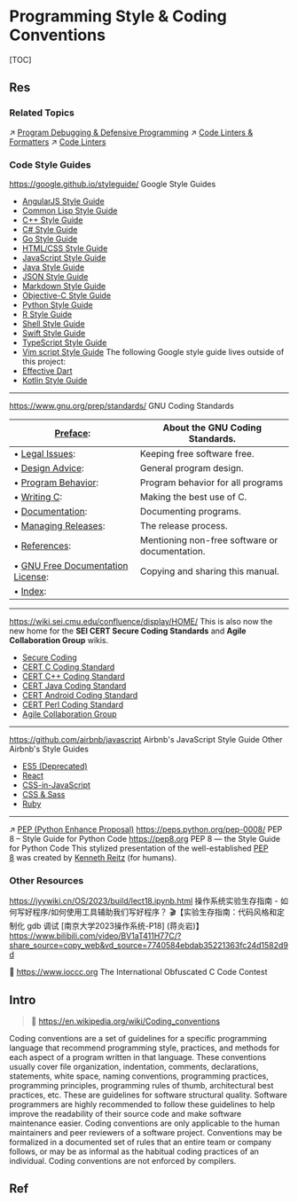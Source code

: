 # Programming Style & Coding Conventions

[TOC]



## Res
### Related Topics
↗ [Program Debugging & Defensive Programming](Program%20Debugging%20&%20Defensive%20Programming.md)
↗ [Code Linters & Formatters](🛠️%20Programming%20Tool%20Chain/Code%20Linters%20&%20Formatters/Code%20Linters%20&%20Formatters.md)
↗ [Code Linters](🛠️%20Programming%20Tool%20Chain/Code%20Linters%20&%20Formatters/Code%20Linters.md)


### Code Style Guides 
https://google.github.io/styleguide/
Google Style Guides
- [AngularJS Style Guide](https://google.github.io/styleguide/angularjs-google-style.html)
- [Common Lisp Style Guide](https://google.github.io/styleguide/lispguide.xml)
- [C++ Style Guide](https://google.github.io/styleguide/cppguide.html)
- [C# Style Guide](https://google.github.io/styleguide/csharp-style.html)
- [Go Style Guide](https://google.github.io/styleguide/go/)
- [HTML/CSS Style Guide](https://google.github.io/styleguide/htmlcssguide.html)
- [JavaScript Style Guide](https://google.github.io/styleguide/jsguide.html)
- [Java Style Guide](https://google.github.io/styleguide/javaguide.html)
- [JSON Style Guide](https://google.github.io/styleguide/jsoncstyleguide.xml)
- [Markdown Style Guide](https://google.github.io/styleguide/docguide/style.html)
- [Objective-C Style Guide](https://google.github.io/styleguide/objcguide.html)
- [Python Style Guide](https://google.github.io/styleguide/pyguide.html)
- [R Style Guide](https://google.github.io/styleguide/Rguide.html)
- [Shell Style Guide](https://google.github.io/styleguide/shellguide.html)
- [Swift Style Guide](https://google.github.io/swift/)
- [TypeScript Style Guide](https://google.github.io/styleguide/tsguide.html)
- [Vim script Style Guide](https://google.github.io/styleguide/vimscriptguide.xml)
The following Google style guide lives outside of this project:
- [Effective Dart](https://www.dartlang.org/guides/language/effective-dart)
- [Kotlin Style Guide](https://developer.android.com/kotlin/style-guide)

---
https://www.gnu.org/prep/standards/
GNU Coding Standards

| [Preface](https://www.gnu.org/prep/standards/html_node/Preface.html#Preface):                                                                        | About the GNU Coding Standards.                |
| ---------------------------------------------------------------------------------------------------------------------------------------------------- | ---------------------------------------------- |
| • [Legal Issues](https://www.gnu.org/prep/standards/html_node/Legal-Issues.html#Legal-Issues):                                                       | Keeping free software free.                    |
| • [Design Advice](https://www.gnu.org/prep/standards/html_node/Design-Advice.html#Design-Advice):                                                    | General program design.                        |
| • [Program Behavior](https://www.gnu.org/prep/standards/html_node/Program-Behavior.html#Program-Behavior):                                           | Program behavior for all programs              |
| • [Writing C](https://www.gnu.org/prep/standards/html_node/Writing-C.html#Writing-C):                                                                | Making the best use of C.                      |
| • [Documentation](https://www.gnu.org/prep/standards/html_node/Documentation.html#Documentation):                                                    | Documenting programs.                          |
| • [Managing Releases](https://www.gnu.org/prep/standards/html_node/Managing-Releases.html#Managing-Releases):                                        | The release process.                           |
| • [References](https://www.gnu.org/prep/standards/html_node/References.html#References):                                                             | Mentioning non-free software or documentation. |
| • [GNU Free Documentation License](https://www.gnu.org/prep/standards/html_node/GNU-Free-Documentation-License.html#GNU-Free-Documentation-License): | Copying and sharing this manual.               |
| • [Index](https://www.gnu.org/prep/standards/html_node/Index.html#Index):                                                                            |                                                |

---
https://wiki.sei.cmu.edu/confluence/display/HOME/
This is also now the new home for the **SEI CERT Secure Coding Standards** and **Agile Collaboration Group** wikis.
- [Secure Coding](https://wiki.sei.cmu.edu/confluence/display/seccode/SEI+CERT+Coding+Standards)
- [CERT C Coding Standard](https://wiki.sei.cmu.edu/confluence/display/c/SEI+CERT+C+Coding+Standard)
- [CERT C++ Coding Standard](https://wiki.sei.cmu.edu/confluence/pages/viewpage.action?pageId=88046682)
- [CERT Java Coding Standard](https://wiki.sei.cmu.edu/confluence/display/java/SEI+CERT+Oracle+Coding+Standard+for+Java)
- [CERT Android Coding Standard](https://wiki.sei.cmu.edu/confluence/display/android/Android+Secure+Coding+Standard)
- [CERT Perl Coding Standard](https://wiki.sei.cmu.edu/confluence/display/perl/SEI+CERT+Perl+Coding+Standard)
- [Agile Collaboration Group](https://wiki.sei.cmu.edu/confluence/display/ACG/SEI+Agile+Collaboration+Group+Home)

---
https://github.com/airbnb/javascript
Airbnb's JavaScript Style Guide
Other Airbnb's Style Guides
- [ES5 (Deprecated)](https://github.com/airbnb/javascript/tree/es5-deprecated/es5)
- [React](https://github.com/airbnb/javascript/blob/master/react)
- [CSS-in-JavaScript](https://github.com/airbnb/javascript/blob/master/css-in-javascript)
- [CSS & Sass](https://github.com/airbnb/css)
- [Ruby](https://github.com/airbnb/ruby)

---
↗ [PEP (Python Enhance Proposal)](Interpreted%20Languages/Python/PEP%20(Python%20Enhance%20Proposal).md)
https://peps.python.org/pep-0008/
PEP 8 – Style Guide for Python Code
https://pep8.org
PEP 8 — the Style Guide for Python Code
This stylized presentation of the well-established [PEP 8](https://www.python.org/dev/peps/pep-0008/) was created by [Kenneth Reitz](http://kennethreitz.org/bitcoin) (for humans).


### Other Resources
https://jyywiki.cn/OS/2023/build/lect18.ipynb.html
操作系统实验生存指南 - 如何写好程序/如何使用工具辅助我们写好程序？
🎬【实验生存指南：代码风格和定制化 gdb 调试 [南京大学2023操作系统-P18] (蒋炎岩)】 https://www.bilibili.com/video/BV1aT411H77C/?share_source=copy_web&vd_source=7740584ebdab35221363fc24d1582d9d

🥰 https://www.ioccc.org
The International Obfuscated C Code Contest



## Intro
> 🔗 https://en.wikipedia.org/wiki/Coding_conventions

Coding conventions are a set of guidelines for a specific programming language that recommend programming style, practices, and methods for each aspect of a program written in that language. These conventions usually cover file organization, indentation, comments, declarations, statements, white space, naming conventions, programming practices, programming principles, programming rules of thumb, architectural best practices, etc. These are guidelines for software structural quality. Software programmers are highly recommended to follow these guidelines to help improve the readability of their source code and make software maintenance easier. Coding conventions are only applicable to the human maintainers and peer reviewers of a software project. Conventions may be formalized in a documented set of rules that an entire team or company follows, or may be as informal as the habitual coding practices of an individual. Coding conventions are not enforced by compilers.



## Ref
